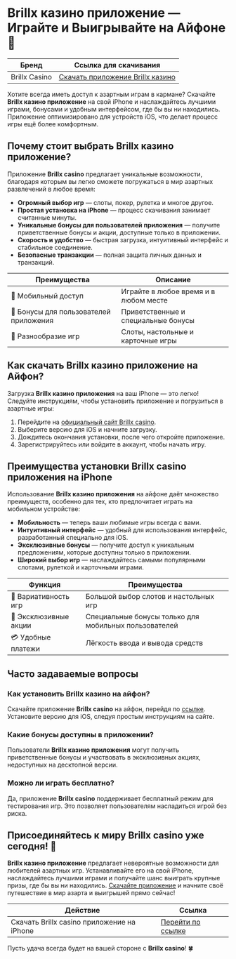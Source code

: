 # Brillx казино приложение — Играйте и Выигрывайте на Айфоне 🎲

| Бренд | Ссылка для скачивания |
|-------|------------------------|
| Brillx Casino | [Скачать приложение Brillx казино](https://brillx.uno/BRIVK) |

Хотите всегда иметь доступ к азартным играм в кармане? Скачайте **Brillx казино приложение** на свой iPhone и наслаждайтесь лучшими играми, бонусами и удобным интерфейсом, где бы вы ни находились. Приложение оптимизировано для устройств iOS, что делает процесс игры ещё более комфортным.

## Почему стоит выбрать Brillx казино приложение?

Приложение **Brillx casino** предлагает уникальные возможности, благодаря которым вы легко сможете погружаться в мир азартных развлечений в любое время:

- **Огромный выбор игр** — слоты, покер, рулетка и многое другое.
- **Простая установка на iPhone** — процесс скачивания занимает считанные минуты.
- **Уникальные бонусы для пользователей приложения** — получите приветственные бонусы и акции, доступные только в приложении.
- **Скорость и удобство** — быстрая загрузка, интуитивный интерфейс и стабильное соединение.
- **Безопасные транзакции** — полная защита личных данных и транзакций.

| Преимущества | Описание |
|--------------|----------|
| 📱 Мобильный доступ | Играйте в любое время и в любом месте |
| 🎁 Бонусы для пользователей приложения | Приветственные и специальные бонусы |
| 🎰 Разнообразие игр | Слоты, настольные и карточные игры |

## Как скачать Brillx казино приложение на Айфон?

Загрузка **Brillx казино приложения** на ваш iPhone — это легко! Следуйте инструкциям, чтобы установить приложение и погрузиться в азартные игры:

1. Перейдите на [официальный сайт Brillx casino](https://brillx.uno/BRIVK).
2. Выберите версию для iOS и начните загрузку.
3. Дождитесь окончания установки, после чего откройте приложение.
4. Зарегистрируйтесь или войдите в аккаунт, чтобы начать игру.

## Преимущества установки Brillx casino приложения на iPhone

Использование **Brillx казино приложения** на айфоне даёт множество преимуществ, особенно для тех, кто предпочитает играть на мобильном устройстве:

- **Мобильность** — теперь ваши любимые игры всегда с вами.
- **Интуитивный интерфейс** — удобный для использования интерфейс, разработанный специально для iOS.
- **Эксклюзивные бонусы** — получите доступ к уникальным предложениям, которые доступны только в приложении.
- **Широкий выбор игр** — наслаждайтесь самыми популярными слотами, рулеткой и карточными играми.

| Функция | Преимущества |
|---------|--------------|
| 🎲 Вариативность игр | Большой выбор слотов и настольных игр |
| 💎 Эксклюзивные акции | Специальные бонусы только для мобильных пользователей |
| 💳 Удобные платежи | Лёгкость ввода и вывода средств |

## Часто задаваемые вопросы

### Как установить Brillx казино на айфон?

Скачайте приложение **Brillx casino** на айфон, перейдя по [ссылке](https://brillx.uno/BRIVK). Установите версию для iOS, следуя простым инструкциям на сайте.

### Какие бонусы доступны в приложении?

Пользователи **Brillx казино приложения** могут получить приветственные бонусы и участвовать в эксклюзивных акциях, недоступных на десктопной версии.

### Можно ли играть бесплатно?

Да, приложение **Brillx casino** поддерживает бесплатный режим для тестирования игр. Это позволяет пользователям насладиться игрой без риска.

## Присоединяйтесь к миру Brillx casino уже сегодня! 🌟

**Brillx казино приложение** предлагает невероятные возможности для любителей азартных игр. Устанавливайте его на свой iPhone, наслаждайтесь лучшими играми и получайте шанс выиграть крупные призы, где бы вы ни находились. [Скачайте приложение](https://brillx.uno/BRIVK) и начните своё путешествие в мир азарта и выигрышей прямо сейчас!

| Действие | Ссылка |
|----------|--------|
| Скачать Brillx casino приложение на iPhone | [Перейти по ссылке](https://brillx.uno/BRIVK) |

Пусть удача всегда будет на вашей стороне с **Brillx casino**! 🍀
